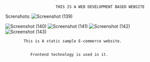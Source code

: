 
                          THIS IS A WEB DEVELOPMENT BASED WEBSITE

Screnshots:
![Screenshot (139)](https://user-images.githubusercontent.com/64697048/117849362-dcdecd80-b2a1-11eb-96d8-aae2585bb1ea.png)

![Screenshot (140)](https://user-images.githubusercontent.com/64697048/117849651-262f1d00-b2a2-11eb-9f03-6d3708ab58a4.png)
![Screenshot (141)](https://user-images.githubusercontent.com/64697048/117849754-4232be80-b2a2-11eb-9408-56b2b83b21a5.png)
![Screenshot (142)](https://user-images.githubusercontent.com/64697048/117849863-5c6c9c80-b2a2-11eb-9353-7217291ff551.png)
![Screenshot (143)](https://user-images.githubusercontent.com/64697048/117849980-7c9c5b80-b2a2-11eb-8b2c-776da73e910f.png)



            This is A static sample E-commerce website.


               Frontend technology is used in it.
 
